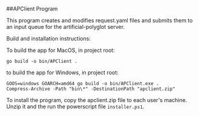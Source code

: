 ##APClient Program

This program creates and modifies request.yaml files and submits them to an input queue
for the artificial-polyglot server.

Build and installation instructions:

To build the app for MacOS, in project root: 
```
go build -o bin/APClient .
```
to build the app for Windows, in project root:
```
GOOS=windows GOARCH=amd64 go build -o bin/APClient.exe .
Compress-Archive -Path "bin\*" -DestinationPath "apclient.zip"
```
To install the program, copy the apclient.zip file to each user's machine.  
Unzip it and the run the powerscript file `installer.ps1`.

